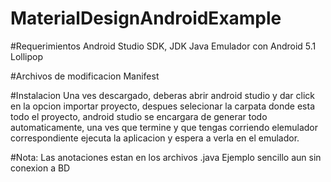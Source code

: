 # MaterialDesignAndroidExample

#Requerimientos
Android Studio
SDK, JDK Java
Emulador con Android 5.1 Lollipop

#Archivos de modificacion
Manifest

#Instalacion
Una ves descargado, deberas abrir android studio y dar click en la opcion importar proyecto, despues selecionar la carpata donde esta todo el proyecto, android studio se encargara de generar todo automaticamente, una ves que termine y que tengas corriendo elemulador correspondiente ejecuta la aplicacion y espera a verla en el emulador.

#Nota:
Las anotaciones estan en los archivos .java
Ejemplo sencillo aun sin conexion a BD
